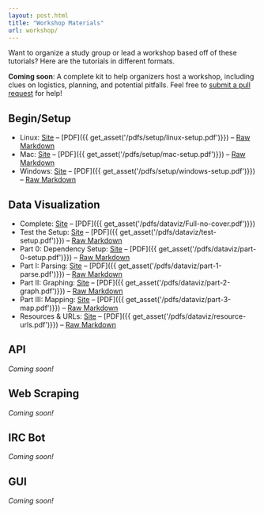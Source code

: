 ```yaml
---
layout: post.html
title: "Workshop Materials"
url: workshop/
---
```


Want to organize a study group or lead a workshop based off of these tutorials?  Here are the tutorials in different formats.

**Coming soon**: A complete kit to help organizers host a workshop, including clues on logistics, planning, and potential pitfalls.  Feel free to [submit a pull request](https://github.com/econchick/new-coder/issues/57) for help!

## Begin/Setup

* Linux: [Site](http://newcoder.io/begin/setup-your-machine/) – [PDF]({{ get_asset('/pdfs/setup/linux-setup.pdf')}}) – [Raw Markdown](https://github.com/econchick/new-coder/blob/master/website/_posts/Begin/2013-09-29-Setup-your-machine.md)
* Mac: [Site](http://newcoder.io/begin/setup-your-machine/) – [PDF]({{ get_asset('/pdfs/setup/mac-setup.pdf')}}) – [Raw Markdown](https://github.com/econchick/new-coder/blob/master/website/_posts/Begin/2013-09-29-Setup-your-machine.md)
* Windows: [Site](http://newcoder.io/begin/setup-your-machine/) – [PDF]({{ get_asset('/pdfs/setup/windows-setup.pdf')}}) – [Raw Markdown](https://github.com/econchick/new-coder/blob/master/website/_posts/Begin/2013-09-29-Setup-your-machine.md)

## Data Visualization
* Complete: [Site](http://newcoder.io/dataviz/) – [PDF]({{ get_asset('/pdfs/dataviz/Full-no-cover.pdf')}})
* Test the Setup: [Site](http://newcoder.io/begin/setup-your-machine/) – [PDF]({{ get_asset('/pdfs/dataviz/test-setup.pdf')}}) – [Raw Markdown](https://github.com/econchick/new-coder/blob/master/website/_posts/Begin/2013-09-29-Setup-your-machine.md)
* Part 0: Dependency Setup: [Site](http://newcoder.io/dataviz/part-0/) – [PDF]({{ get_asset('/pdfs/dataviz/part-0-setup.pdf')}}) – [Raw Markdown](https://github.com/econchick/new-coder/blob/master/website/_posts/DataViz/2013-01-05-Part-0-Setup-for-Dataviz.md)
* Part I: Parsing: [Site](http://newcoder.io/dataviz/part-1/) – [PDF]({{ get_asset('/pdfs/dataviz/part-1-parse.pdf')}}) – [Raw Markdown](https://github.com/econchick/new-coder/blob/master/website/_posts/DataViz/2013-01-04-Part-1-Parse.md)
* Part II: Graphing: [Site](http://newcoder.io/dataviz/part-2/) – [PDF]({{ get_asset('/pdfs/dataviz/part-2-graph.pdf')}}) – [Raw Markdown](https://github.com/econchick/new-coder/blob/master/website/_posts/DataViz/2013-01-03-Part-2-Graph.md)
* Part III: Mapping: [Site](http://newcoder.io/dataviz/part-3/) – [PDF]({{ get_asset('/pdfs/dataviz/part-3-map.pdf')}}) – [Raw Markdown](https://github.com/econchick/new-coder/blob/master/website/_posts/DataViz/2013-01-02-Part-3-Map.md)
* Resources & URLs: [Site](http://newcoder.io/dataviz/extended/) – [PDF]({{ get_asset('/pdfs/dataviz/resource-urls.pdf')}}) – [Raw Markdown](https://github.com/econchick/new-coder/blob/master/website/_posts/DataViz/2013-01-01-Extended-Dataviz.md)

## API
_Coming soon!_

## Web Scraping
_Coming soon!_

## IRC Bot
_Coming soon!_

## GUI

_Coming soon!_
